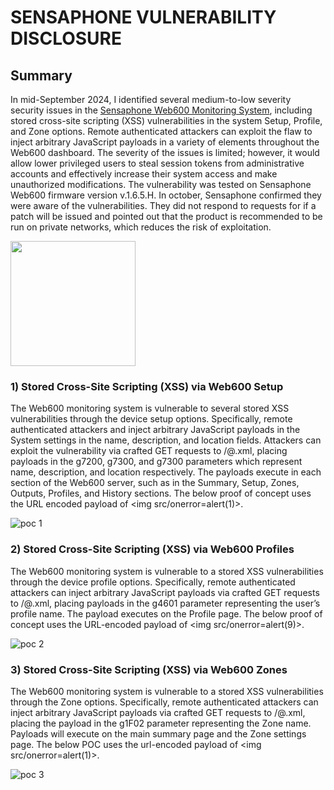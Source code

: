 # SENSAPHONE VULNERABILITY DISCLOSURE 

## Summary  

In mid-September 2024, I identified several medium-to-low severity security issues in the [Sensaphone Web600 Monitoring System](https://sensaphone.com/products/sensaphone-web600-monitoring-system), including stored cross-site scripting (XSS) vulnerabilities in the system Setup, Profile, and Zone options. Remote authenticated attackers can exploit the flaw to inject arbitrary JavaScript payloads in a variety of elements throughout the Web600 dashboard. The severity of the issues is limited; however, it would allow lower privileged users to steal session tokens from administrative accounts and effectively increase their system access and make unauthorized modifications. The vulnerability was tested on Sensaphone Web600 firmware version v.1.6.5.H. In october, Sensaphone confirmed they were aware of the vulnerabilities. They did not respond to requests for if a patch will be issued and pointed out that the product is recommended to be run on private networks, which reduces the risk of exploitation. 

<img src="https://github.com/user-attachments/assets/b646e476-ba58-4925-a9b1-b66d5adee589" width="200" height="200">


### 1) Stored Cross-Site Scripting (XSS) via Web600 Setup  

The Web600 monitoring system is vulnerable to several stored XSS vulnerabilities through the device setup options. Specifically, remote authenticated attackers and inject arbitrary JavaScript payloads in the System settings in the name, description, and location fields. Attackers can exploit the vulnerability via crafted GET requests to /@.xml, placing payloads in the g7200, g7300, and g7300 parameters which represent name, description, and location respectively. The payloads execute in each section of the Web600 server, such as in the Summary, Setup, Zones, Outputs, Profiles, and History sections. The below proof of concept uses the URL encoded payload of <img src/onerror=alert(1)>.

![poc 1](https://github.com/user-attachments/assets/1323e67f-8550-43f9-aac4-823efc429a1c)

### 2) Stored Cross-Site Scripting (XSS) via Web600 Profiles  

The Web600 monitoring system is vulnerable to a stored XSS vulnerabilities through the device profile options. Specifically, remote authenticated attackers can inject arbitrary JavaScript payloads via crafted GET requests to /@.xml, placing payloads in the g4601 parameter representing the user’s profile name. The payload executes on the Profile page. The below proof of concept uses the URL-encoded payload of <img src/onerror=alert(9)>.  

![poc 2](https://github.com/user-attachments/assets/bf0a4c33-6c86-43bb-ae8c-293132b75bd1)  

### 3) Stored Cross-Site Scripting (XSS) via Web600 Zones  

The Web600 monitoring system is vulnerable to a stored XSS vulnerabilities through the Zone options. Specifically, remote authenticated attackers can inject arbitrary JavaScript payloads via crafted GET requests to /@.xml, placing the payload in the g1F02 parameter representing the Zone name. Payloads will execute on the main summary page and the Zone settings page. The below POC uses the url-encoded payload of <img src/onerror=alert(1)>.

![poc 3](https://github.com/user-attachments/assets/c55420e9-00d4-4f2b-9451-13bda56489fb)
